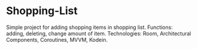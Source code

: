 # Shopping-List

Simple project for adding shopping items in shopping list. 
Functions: adding, deleting, change amount of item.
Technologies: Room, Architectural Components, Coroutines, MVVM, Kodein.
